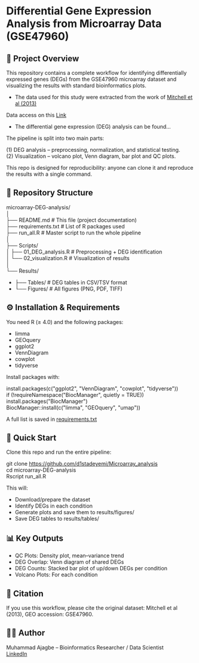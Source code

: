 # Differential Gene Expression Analysis from Microarray Data (GSE47960)<br>
## 📌 Project Overview <br>

This repository contains a complete workflow for identifying differentially expressed genes (DEGs) from the GSE47960 microarray dataset and visualizing the results with standard bioinformatics plots.

* The data used for this study were extracted from the work of [Mitchell et al (2013)](https://journals.plos.org/plosone/article?id=10.1371/journal.pone.0069374)<br>

Data access on this [Link](https://www.ncbi.nlm.nih.gov/geo/query/acc.cgi?acc=GSE47960)<br>

* The differential gene expression (DEG) analysis can be found...

The pipeline is split into two main parts:

(1) DEG analysis – preprocessing, normalization, and statistical testing.<br>
(2) Visualization – volcano plot, Venn diagram, bar plot and QC plots.

This repo is designed for reproducibility: anyone can clone it and reproduce the results with a single command.

## 📂 Repository Structure<br>
microarray-DEG-analysis/<br>
│<br>
├── README.md               # This file (project documentation)<br>
├── requirements.txt        # List of R packages used<br>
├── run_all.R               # Master script to run the whole pipeline<br>
│<br>
├── Scripts/<br>
│   ├── 01_DEG_analysis.R   # Preprocessing + DEG identification<br>
│   └── 02_visualization.R  # Visualization of results<br>
│<br>
└── Results/<br>
+    ├── Tables/             # DEG tables in CSV/TSV format<br>
+    └── Figures/            # All figures (PNG, PDF, TIFF)<br>

## ⚙️ Installation & Requirements

You need R (≥ 4.0) and the following packages:<br>
- limma<br>
- GEOquery<br>
- ggplot2<br>
- VennDiagram<br>
- cowplot<br>
- tidyverse<br>

Install packages with:

install.packages(c("ggplot2", "VennDiagram", "cowplot", "tidyverse"))<br>
if (!requireNamespace("BiocManager", quietly = TRUE)) install.packages("BiocManager")<br>
BiocManager::install(c("limma", "GEOquery", "umap"))<br>

A full list is saved in [requirements.txt](https://github.com/d1stadeyemi/Microarray_analysis/blob/master/requirements.txt)

## 🚀 Quick Start

Clone this repo and run the entire pipeline:

git clone https://github.com/d1stadeyemi/Microarray_analysis<br>
cd microarray-DEG-analysis<br>
Rscript run_all.R<br>

This will:

- Download/prepare the dataset<br>
- Identify DEGs in each condition<br>
- Generate plots and save them to results/figures/<br>
- Save DEG tables to results/tables/<br>

## 📊 Key Outputs

- QC Plots: Density plot, mean–variance trend<br>
- DEG Overlap: Venn diagram of shared DEGs<br>
- DEG Counts: Stacked bar plot of up/down DEGs per condition<br>
- Volcano Plots: For each condition<br>

## 📑 Citation

If you use this workflow, please cite the original dataset:
Mitchell et al (2013), GEO accession: GSE47960.

## 👩‍💻 Author

Muhammad Ajagbe – Bioinformatics Researcher / Data Scientist <br>
[LinkedIn](www.linkedin.com/in/muhammadajagbe)